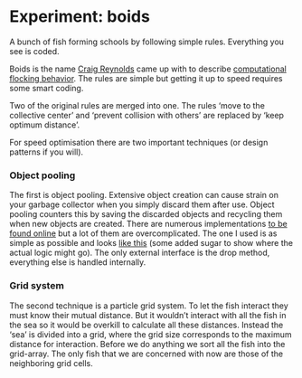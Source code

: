 <!--
  id: 2555
  date: 2014-04-22
  modified: 2020-03-17
  slug: experiment-boids
  type: post
  categories: uncategorized
  tags: Perlin Noise, cool shit, experiment, particles
-->

# Experiment: boids
A bunch of fish forming schools by following simple rules. Everything you see is coded.

Boids is the name [Craig Reynolds](http://www.red3d.com/cwr/) came up with to describe [computational flocking behavior](http://www.red3d.com/cwr/boids/). The rules are simple but getting it up to speed requires some smart coding.

Two of the original rules are merged into one. The rules ‘move to the collective center’ and ‘prevent collision with others’ are replaced by ‘keep optimum distance’.

For speed optimisation there are two important techniques (or design patterns if you will).

### Object pooling

The first is object pooling. Extensive object creation can cause strain on your garbage collector when you simply discard them after use. Object pooling counters this by saving the discarded objects and recycling them when new objects are created. There are numerous implementations [to be found online](https://www.google.com/search?q=object+pooling+javascript) but a lot of them are overcomplicated. The one I used is as simple as possible and looks [like this](https://gist.github.com/Sjeiti/6422815#file-objectpool-js) (some added sugar to show where the actual logic might go). The only external interface is the drop method, everything else is handled internally.

### Grid system

The second technique is a particle grid system. To let the fish interact they must know their mutual distance. But it wouldn’t interact with all the fish in the sea so it would be overkill to calculate all these distances. Instead the ‘sea’ is divided into a grid, where the grid size corresponds to the maximum distance for interaction. Before we do anything we sort all the fish into the grid-array. The only fish that we are concerned with now are those of the neighboring grid cells.
